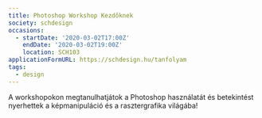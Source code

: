 ```yaml
---
title: Photoshop Workshop Kezdőknek
society: schdesign
occasions:
  - startDate: '2020-03-02T17:00Z'
    endDate: '2020-03-02T19:00Z'
    location: SCH103
applicationFormURL: https://schdesign.hu/tanfolyam
tags:
  - design
---
```


A workshopokon megtanulhatjátok a Photoshop használatát és betekintést nyerhettek a képmanipuláció és a rasztergrafika világába!
